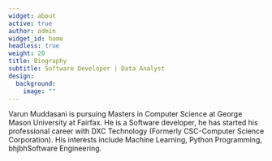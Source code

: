 ```yaml
---
widget: about
active: true
author: admin
widget_id: home
headless: true
weight: 20
title: Biography
subtitle: Software Developer | Data Analyst
design:
  background:
    image: ""
---
```

Varun Muddasani is pursuing Masters in Computer Science at George Mason University at Fairfax. He is a Software developer, he has started his professional career with DXC Technology (Formerly CSC-Computer Science Corporation). His interests include Machine Learning, Python Programming, bhjbhSoftware Engineering.
